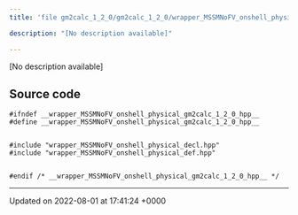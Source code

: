 ```yaml
---
title: 'file gm2calc_1_2_0/gm2calc_1_2_0/wrapper_MSSMNoFV_onshell_physical.hpp'

description: "[No description available]"

---
```







[No description available]




## Source code

```
#ifndef __wrapper_MSSMNoFV_onshell_physical_gm2calc_1_2_0_hpp__
#define __wrapper_MSSMNoFV_onshell_physical_gm2calc_1_2_0_hpp__


#include "wrapper_MSSMNoFV_onshell_physical_decl.hpp"
#include "wrapper_MSSMNoFV_onshell_physical_def.hpp"


#endif /* __wrapper_MSSMNoFV_onshell_physical_gm2calc_1_2_0_hpp__ */
```


-------------------------------

Updated on 2022-08-01 at 17:41:24 +0000
